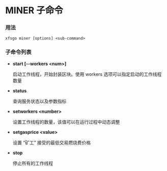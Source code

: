 # MINER 子命令

### 用法

```
xfsgo miner [options] <sub-command>
```

### 子命令列表

*   **start \[--workers \<num>]**

    启动工作线程，开始封装区块。使用 workers 选项可以指定启动的工作线程数量
*   **status**

    查询服务状态以及参数指标
*   **setworkers \<number>**

    设置工作线程的数量，该值可以在运行过程中动态调整
*   **setgasprice \<value>**

    设置 “矿工” 接受的最低交易燃烧费价格
*   **stop**

    停止所有的工作线程
